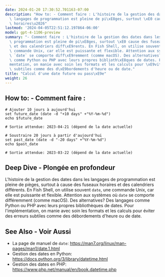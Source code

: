 ```yaml
---
date: 2024-01-20 17:30:52.701163-07:00
description: "How to: - Comment faire : L'histoire de la gestion des dates dans les\
  \ langages de programmation est pleine de pi\xE8ges, surtout \xE0 cause des fuseaux\
  \ horaires\u2026"
lastmod: '2024-04-05T22:51:12.197864-06:00'
model: gpt-4-1106-preview
summary: "- Comment faire : L'histoire de la gestion des dates dans les langages de\
  \ programmation est pleine de pi\xE8ges, surtout \xE0 cause des fuseaux horaires\
  \ et des calendriers diff\xE9rents. En Fish Shell, on utilise souvent `date`, une\
  \ commande Unix, car elle est puissante et flexible. Attention aux syst\xE8mes o\xF9\
  \ `date` se comporte diff\xE9remment (comme macOS). Des alternatives? Des langages\
  \ comme Python ou PHP avec leurs propres biblioth\xE8ques de dates. Pour l'impl\xE9\
  mentation, on manie avec soin les formats et les calculs pour \xE9viter des erreurs\
  \ subtiles comme des d\xE9bordements d'heure ou de date."
title: "Calcul d'une date future ou pass\xE9e"
weight: 26
---
```


## How to: - Comment faire :
```Fish Shell
# Ajouter 10 jours à aujourd'hui
set future_date (date -d "+10 days" +"%Y-%m-%d")
echo $future_date

# Sortie attendue: 2023-04-21 (dépend de la date actuelle)

# Soustraire 20 jours à partir d'aujourd'hui
set past_date (date -d "-20 days" +"%Y-%m-%d")
echo $past_date

# Sortie attendue: 2023-03-22 (dépend de la date actuelle)
```

## Deep Dive - Plongée en profondeur
L'histoire de la gestion des dates dans les langages de programmation est pleine de pièges, surtout à cause des fuseaux horaires et des calendriers différents. En Fish Shell, on utilise souvent `date`, une commande Unix, car elle est puissante et flexible. Attention aux systèmes où `date` se comporte différemment (comme macOS). Des alternatives? Des langages comme Python ou PHP avec leurs propres bibliothèques de dates. Pour l'implémentation, on manie avec soin les formats et les calculs pour éviter des erreurs subtiles comme des débordements d'heure ou de date.

## See Also - Voir Aussi
- La page de manuel de `date`: https://man7.org/linux/man-pages/man1/date.1.html
- Gestion des dates en Python: https://docs.python.org/3/library/datetime.html
- Gestion des dates en PHP: https://www.php.net/manual/en/book.datetime.php
